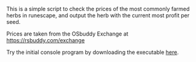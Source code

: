 This is a simple script to check the prices of the most commonly farmed herbs in runescape, and output the herb with the current most profit per seed.

Prices are taken from the OSbuddy Exchange at https://rsbuddy.com/exchange

Try the initial console program by downloading the executable [here](https://github.com/SuperRonJon/FarmingPriceChecker/releases).
